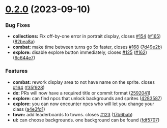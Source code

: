 # [0.2.0](https://github.com/After-the-End-of-All-Things/game/compare/v0.1.12...v0.2.0) (2023-09-10)


### Bug Fixes

* **collections:** Fix off-by-one error in portrait display, closes [#154](https://github.com/After-the-End-of-All-Things/game/issues/154) ([#165](https://github.com/After-the-End-of-All-Things/game/issues/165)) ([82bea8a](https://github.com/After-the-End-of-All-Things/game/commit/82bea8adeb0798859b892b674a2b021cc900d10f))
* **combat:** make time between turns go 5x faster, closes [#168](https://github.com/After-the-End-of-All-Things/game/issues/168) ([7d49e2b](https://github.com/After-the-End-of-All-Things/game/commit/7d49e2ba83809aa9aaa44c99567eede780af6bcb))
* **explore:** disable explore button immediately, closes [#125](https://github.com/After-the-End-of-All-Things/game/issues/125) ([#162](https://github.com/After-the-End-of-All-Things/game/issues/162)) ([6c644e7](https://github.com/After-the-End-of-All-Things/game/commit/6c644e7892e5495612b28475e03e5a217d8a1696))


### Features

* **combat:** rework display area to not have name on the sprite. closes [#164](https://github.com/After-the-End-of-All-Things/game/issues/164) ([f35f928](https://github.com/After-the-End-of-All-Things/game/commit/f35f928ce43094b1deb6adcd9df75b1b63b01371))
* **dx:** PRs will now have a required title or commit format ([2592041](https://github.com/After-the-End-of-All-Things/game/commit/2592041c22b66db5ee3d50141f2cf666364769f2))
* **explore:** can find npcs that unlock backgrounds and sprites ([4283587](https://github.com/After-the-End-of-All-Things/game/commit/4283587270d488a0fcabcd0d4a831110a3ae41a7))
* **explore:** you can now encounter npcs who will let you change your class ([a4e3fd1](https://github.com/After-the-End-of-All-Things/game/commit/a4e3fd138c95431030635c150042e1072f07c96b))
* **town:** add leaderboards to towns. closes [#123](https://github.com/After-the-End-of-All-Things/game/issues/123) ([17b6bab](https://github.com/After-the-End-of-All-Things/game/commit/17b6babbabdb0f5f851413094be5223ad0b6507c))
* **ui:** can choose backgrounds. one background can be found ([fdf5707](https://github.com/After-the-End-of-All-Things/game/commit/fdf5707e951fc1f183afa252846f2982f1938d8d))



